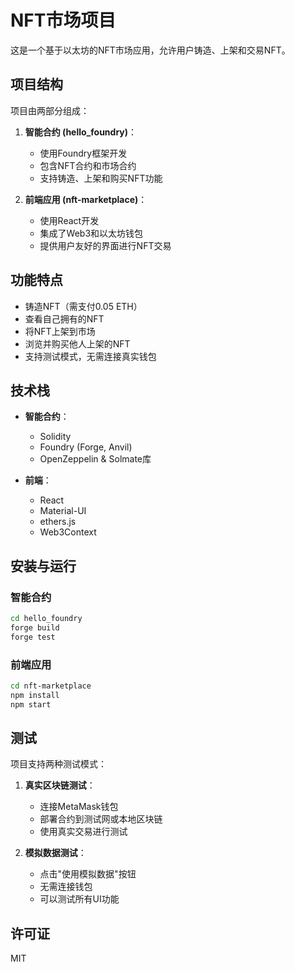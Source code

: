 # NFT市场项目

这是一个基于以太坊的NFT市场应用，允许用户铸造、上架和交易NFT。

## 项目结构

项目由两部分组成：

1. **智能合约 (hello_foundry)**：
   - 使用Foundry框架开发
   - 包含NFT合约和市场合约
   - 支持铸造、上架和购买NFT功能

2. **前端应用 (nft-marketplace)**：
   - 使用React开发
   - 集成了Web3和以太坊钱包
   - 提供用户友好的界面进行NFT交易

## 功能特点

- 铸造NFT（需支付0.05 ETH）
- 查看自己拥有的NFT
- 将NFT上架到市场
- 浏览并购买他人上架的NFT
- 支持测试模式，无需连接真实钱包

## 技术栈

- **智能合约**：
  - Solidity
  - Foundry (Forge, Anvil)
  - OpenZeppelin & Solmate库

- **前端**：
  - React
  - Material-UI
  - ethers.js
  - Web3Context

## 安装与运行

### 智能合约

```bash
cd hello_foundry
forge build
forge test
```

### 前端应用

```bash
cd nft-marketplace
npm install
npm start
```

## 测试

项目支持两种测试模式：

1. **真实区块链测试**：
   - 连接MetaMask钱包
   - 部署合约到测试网或本地区块链
   - 使用真实交易进行测试

2. **模拟数据测试**：
   - 点击"使用模拟数据"按钮
   - 无需连接钱包
   - 可以测试所有UI功能

## 许可证

MIT 